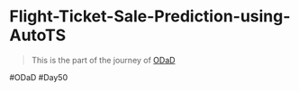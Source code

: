 # Flight-Ticket-Sale-Prediction-using-AutoTS

> This is the part of the journey of [ODaD](https://github.com/Zinwaiyan274/One-DS-a-day)

#ODaD
#Day50
